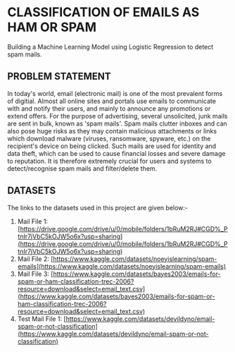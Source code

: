 # CLASSIFICATION OF EMAILS AS HAM OR SPAM
Building a Machine Learning Model using Logistic Regression to detect spam mails. 

## PROBLEM STATEMENT 
In today's world, email (electronic mail) is one of the most prevalent forms of digitial. Almost all online sites and portals use emails to communicate with and notify their users, and mainly to announce any promotions or extend offers. For the purpose of advertising, several unsolicited, junk mails are sent in bulk, known as 'spam mails'. Spam mails clutter inboxes and can also pose huge risks as they may contain malicious attachments or links which download malware (viruses, ransomware, spyware, etc.) on the recipient's device on  being clicked. Such mails are used for identity and data theft, which can be used to cause financial losses and severe damage to reputation. It is therefore extremely crucial for users and systems to detect/recognise spam mails and filter/delete them. 


## DATASETS 
The links to the datasets used in this project are given below:- 
1. Mail File 1: [https://drive.google.com/drive/u/0/mobile/folders/1bRuM2RJ#CGD%_PtnIr7jVbC5kOJW5o6x?usp=sharing](https://drive.google.com/drive/u/0/mobile/folders/1bRuM2RJ#CGD%_PtnIr7jVbC5kOJW5o6x?usp=sharing)
2. Mail File 2: [https://www.kaggle.com/datasets/noeyislearning/spam-emails](https://www.kaggle.com/datasets/noeyislearning/spam-emails)
3. Mail File 3: [https://www.kaggle.com/datasets/bayes2003/emails-for-spam-or-ham-classification-trec-2006?resource=download&select=email_text.csv](https://www.kaggle.com/datasets/bayes2003/emails-for-spam-or-ham-classification-trec-2006?resource=download&select=email_text.csv)
4. Test Mail File 1: [https://www.kaggle.com/datasets/devildyno/email-spam-or-not-classification](https://www.kaggle.com/datasets/devildyno/email-spam-or-not-classification)
